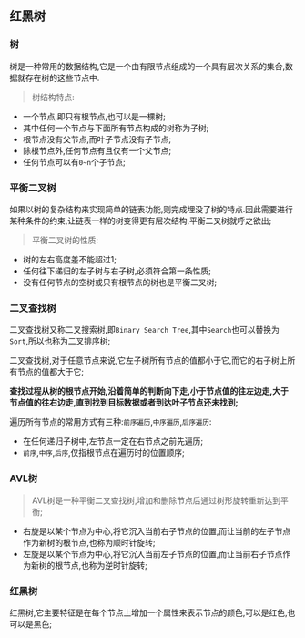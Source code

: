 ## 红黑树

### 树

树是一种常用的数据结构,它是一个由有限节点组成的一个具有层次关系的集合,数据就存在树的这些节点中.

>树结构特点:
+ 一个节点,即只有根节点,也可以是一棵树;
+ 其中任何一个节点与下面所有节点构成的树称为子树;
+ 根节点没有父节点,而叶子节点没有子节点;
+ 除根节点外,任何节点有且仅有一个父节点;
+ 任何节点可以有`0~n`个子节点;

### 平衡二叉树

如果以树的复杂结构来实现简单的链表功能,则完成埋没了树的特点.因此需要进行某种条件的约束,让链表一样的树变得更有层次结构,平衡二叉树就呼之欲出;

>平衡二叉树的性质:
+ 树的左右高度差不能超过1;
+ 任何往下递归的左子树与右子树,必须符合第一条性质;
+ 没有任何节点的空树或只有根节点的树也是平衡二叉树;

### 二叉查找树

二叉查找树又称二叉搜索树,即`Binary Search Tree`,其中`Search`也可以替换为`Sort`,所以也称为二叉排序树;

二叉查找树,对于任意节点来说,它左子树所有节点的值都小于它,而它的右子树上所有节点的值都大于它;

**查找过程从树的根节点开始,沿着简单的判断向下走,小于节点值的往左边走,大于节点值的往右边走,直到找到目标数据或者到达叶子节点还未找到;**

遍历所有节点的常用方式有三种:`前序遍历`,`中序遍历`,`后序遍历`:
+ 在任何递归子树中,左节点一定在右节点之前先遍历;
+ `前序`,`中序`,`后序`,仅指根节点在遍历时的位置顺序;

### AVL树

>AVL树是一种平衡二叉查找树,增加和删除节点后通过树形旋转重新达到平衡;
+ 右旋是以某个节点为中心,将它沉入当前右子节点的位置,而让当前的左子节点作为新树的根节点,也称为顺时针旋转;
+ 左旋是以某个节点为中心,将它沉入当前左子节点的位置,而让当前右子节点作为新树的根节点,也称为逆时针旋转;

### 红黑树

红黑树,它主要特征是在每个节点上增加一个属性来表示节点的颜色,可以是红色,也可以是黑色;



